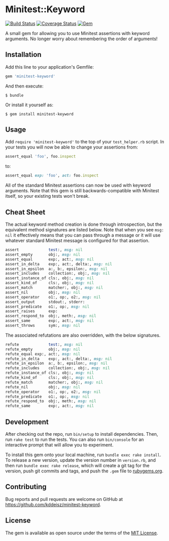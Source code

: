 # Minitest::Keyword

[![Build Status](https://travis-ci.org/kddeisz/minitest-keyword.svg?branch=master)](https://travis-ci.org/kddeisz/minitest-keyword)
[![Coverage Status](https://coveralls.io/repos/github/kddeisz/minitest-keyword/badge.svg?branch=master)](https://coveralls.io/github/kddeisz/minitest-keyword?branch=master)
[![Gem](https://img.shields.io/gem/v/minitest-keyword.svg)](https://rubygems.org/gems/minitest-keyword)

A small gem for allowing you to use Minitest assertions with keyword arguments. No longer worry about remembering the order of arguments!

## Installation

Add this line to your application's Gemfile:

```ruby
gem 'minitest-keyword'
```

And then execute:

    $ bundle

Or install it yourself as:

    $ gem install minitest-keyword

## Usage

Add `require 'minitest-keyword'` to the top of your `test_helper.rb` script. In your tests you will now be able to change your assertions from:

```ruby
assert_equal 'foo', foo.inspect
```

to:

```ruby
assert_equal exp: 'foo', act: foo.inspect
```

All of the standard Minitest assertions can now be used with keyword arguments. Note that this gem is still backwards-compatible with Minitest itself, so your existing tests won't break.

## Cheat Sheet

The actual keyword method creation is done through introspection, but the equivalent method signatures are listed below. Note that when you see `msg: nil` it effectively means that you can pass through a message or it will use whatever standard Minitest message is configured for that assertion.

```ruby
assert             test:, msg: nil
assert_empty       obj:, msg: nil
assert_equal       exp:, act:, msg: nil
assert_in_delta    exp:, act:, delta:, msg: nil
assert_in_epsilon  a:, b:, epsilon:, msg: nil
assert_includes    collection:, obj:, msg: nil
assert_instance_of cls:, obj:, msg: nil
assert_kind_of     cls:, obj:, msg: nil
assert_match       matcher:, obj:, msg: nil
assert_nil         obj:, msg: nil
assert_operator    o1:, op:, o2:, msg: nil
assert_output      stdout:, stderr:
assert_predicate   o1:, op:, msg: nil
assert_raises      exp:
assert_respond_to  obj:, meth:, msg: nil
assert_same        exp:, act:, msg: nil
assert_throws      sym:, msg: nil
```

The associated refutations are also overridden, with the below signatures.

```ruby
refute             test:, msg: nil
refute_empty       obj:, msg: nil
refute_equal exp:, act:, msg: nil
refute_in_delta    exp:, act:, delta:, msg: nil
refute_in_epsilon  a:, b:, epsilon:, msg: nil
refute_includes    collection:, obj:, msg: nil
refute_instance_of cls:, obj:, msg: nil
refute_kind_of     cls:, obj:, msg: nil
refute_match       matcher:, obj:, msg: nil
refute_nil         obj:, msg: nil
refute_operator    o1:, op:, o2:, msg: nil
refute_predicate   o1:, op:, msg: nil
refute_respond_to  obj:, meth:, msg: nil
refute_same        exp:, act:, msg: nil
```

## Development

After checking out the repo, run `bin/setup` to install dependencies. Then, run `rake test` to run the tests. You can also run `bin/console` for an interactive prompt that will allow you to experiment.

To install this gem onto your local machine, run `bundle exec rake install`. To release a new version, update the version number in `version.rb`, and then run `bundle exec rake release`, which will create a git tag for the version, push git commits and tags, and push the `.gem` file to [rubygems.org](https://rubygems.org).

## Contributing

Bug reports and pull requests are welcome on GitHub at https://github.com/kddeisz/minitest-keyword.

## License

The gem is available as open source under the terms of the [MIT License](http://opensource.org/licenses/MIT).
